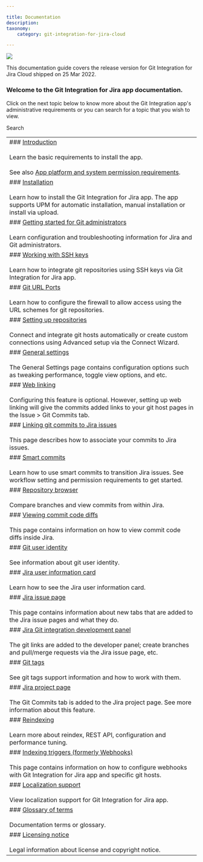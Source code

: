 ```yaml
---

title: Documentation
description:
taxonomy:
    category: git-integration-for-jira-cloud

---
```

![](https://bigbrassband.atlassian.net/wiki/download/thumbnails/1923022940/git-for-jira-landing-pages-title-banner.png?version=1&modificationDate=1630063533036&cacheVersion=1&api=v2&width=660&height=159)

This documentation guide covers the release version for Git Integration for Jira Cloud shipped on 25 Mar 2022.

### Welcome to the Git Integration for Jira app documentation.

Click on the next topic below to know more about the Git Integration app's administrative requirements or you can search for a topic that you wish to view.

 Search



|     |
| --- |
| ### [Introduction](/git-integration-for-jira-cloud/Introduction)<br><br>Learn the basic requirements to install the app.<br><br>See also [App platform and system permission requirements](/git-integration-for-jira-cloud/Permissions). |
| ### [Installation](/git-integration-for-jira-cloud/Installation)<br><br>Learn how to install the Git Integration for Jira app. The app supports UPM for automatic installation, manual installation or install via upload. |
| ### [Getting started for Git administrators](/wiki/spaces/GITCLOUD/pages/1923023183/Getting+started+for+Git+administrators)<br><br>Learn configuration and troubleshooting information for Jira and Git administrators. |
| ### [Working with SSH keys](/wiki/spaces/GITCLOUD/pages/1923023617/Working+with+SSH+keys)<br><br>Learn how to integrate git repositories using SSH keys via Git Integration for Jira app. |
| ### [Git URL Ports](/wiki/spaces/GITCLOUD/pages/1937965122/Git+URL+Ports)<br><br>Learn how to configure the firewall to allow access using the URL schemes for git repositories. |
| ### [Setting up repositories](/wiki/spaces/GITCLOUD/pages/1923023982/Setting+up+integrations)<br><br>Connect and integrate git hosts automatically or create custom connections using Advanced setup via the Connect Wizard. |
| ### [General settings](/wiki/spaces/GITCLOUD/pages/1923025087/General+settings+for+administrators)<br><br>The General Settings page contains configuration options such as tweaking performance, toggle view options, and etc. |
| ### [Web linking](/git-integration-for-jira-cloud/Web-linking)<br><br>Configuring this feature is optional. However, setting up web linking will give the commits added links to your git host pages in the Issue > Git Commits tab. |
| ### [Linking git commits to Jira issues](/wiki/spaces/GITCLOUD/pages/1923025229/Linking+git+commits+to+Jira+issues)<br><br>This page describes how to associate your commits to Jira issues. |
| ### [Smart commits](/git-integration-for-jira-cloud/Smart-commits)<br><br>Learn how to use smart commits to transition Jira issues. See workflow setting and permission requirements to get started. |
| ### [Repository browser](/git-integration-for-jira-cloud/Repository-browser)<br><br>Compare branches and view commits from within Jira. |
| ### [Viewing commit code diffs](/wiki/spaces/GITCLOUD/pages/1923025639/Viewing+commit+code+diffs)<br><br>This page contains information on how to view commit code diffs inside Jira. |
| ### [Git user identity](/wiki/spaces/GITCLOUD/pages/1923023946/Git+user+Identity)<br><br>See information about git user identity. |
| ### [Jira user information card](/wiki/spaces/GITCLOUD/pages/1923025668/Jira+user+information+card)<br><br>Learn how to see the Jira user information card. |
| ### [Jira issue page](/wiki/spaces/GITCLOUD/pages/1923025695/Jira+issue+page)<br><br>This page contains information about new tabs that are added to the Jira issue pages and what they do. |
| ### [Jira Git integration development panel](/wiki/spaces/GITCLOUD/pages/1923025809/Jira+Git+integration+development+panel)<br><br>The git links are added to the developer panel; create branches and pull/merge requests via the Jira issue page, etc. |
| ### [Git tags](/git-integration-for-jira-cloud/Git-tags)<br><br>See git tags support information and how to work with them. |
| ### [Jira project page](/wiki/spaces/GITCLOUD/pages/1923026027/Jira+project+page)<br><br>The Git Commits tab is added to the Jira project page. See more information about this feature. |
| ### [Reindexing](/git-integration-for-jira-cloud/Reindexing)<br><br>Learn more about reindex, REST API, configuration and performance tuning. |
| ### [Indexing triggers (formerly Webhooks)](/wiki/spaces/GITCLOUD/pages/1923026143)<br><br>This page contains information on how to configure webhooks with Git Integration for Jira app and specific git hosts. |
| ### [Localization support](/git-integration-for-jira-cloud/Localization-support)<br><br>View localization support for Git Integration for Jira app. |
| ### [Glossary of terms](/wiki/spaces/GITCLOUD/pages/1923026202/Glossary+of+terms)<br><br>Documentation terms or glossary. |
| ### [Licensing notice](/git-integration-for-jira-cloud/Licensing-notice)<br><br>Legal information about license and copyright notice. |